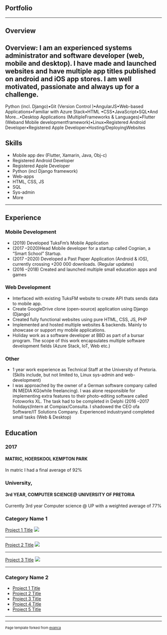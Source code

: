 ## Portfolio

---

## Overview
**Overview:** I am an experienced systems administrator and software developer (web, mobile and desktop). I have made and launched websites and have multiple app titles published on android and iOS app stores. I am well motivated, passionate and always up for a challenge.
---

Python (incl. Django)•Git (Version Control )•AngularJS•Web-based Applications•Familiar  with Azure Stack•HTML •CSS•JavaScript•SQL•And More...•Desktop Applications  (MultipleFrameworks & Languages)•Flutter (Weband Mobile developmentframework)•Linux•Registered Android Developer•Registered Apple Developer•Hosting/DeployingWebsites

## Skills
 - Mobile app dev (Flutter, Xamarin, Java, Obj-c)
 - Registered Android Developer
 - Registered Apple Developer   
 - Python (incl Django framework)
 - Web-apps
 - HTML, CSS, JS
 - SQL
 - Sys-admin
 - More
---

## Experience
### Mobile Development
 - (2019) Developed TuksFm’s Mobile Application
 - (2017 –2020)Head Mobile developer for a startup called Cognian, a “Smart School” Startup.
 - (2017 –2020) Developed a Past Paper Application (Android & iOS), currently crossing +200 000 downloads. (Regular updates)
 - (2016 –2018) Created and launched multiple small education apps and games

### Web Development
- Interfaced with existing TuksFM website to create API thats sends data to mobile app.
- Create GoogleDrive clone (open-source) application using Django (Django)
- Created fully functional websites using pure HTML, CSS, JS, PHP
- Implemented and hosted multiple websites & backends. Mainly to showcase or support my mobile applications.
- Holiday work as a software developer at BBD as part of a bursar program. The scope of this work encapsulates multiple software development fields (Azure Stack, IoT, Web etc.)

### Other
- 1 year work experience as Technical Staff at the University of Pretoria. (Skills include, but not limited to, Linux sys-admin and web-development)  
- I was approached by the owner of a German software company called IN MEDIA KG(while freelancing). I was alone responsible for implementing extra features to their photo-editing software called Fotoworks XL. The task had to be completed in Delphi
(2016 –2017 holidays)Intern at Compiax/Consulta. I shadowed the CEO ofa Software/IT Solutions Company. Experienced industryand completed small tasks (Web & Desktop) 

## Education
### 2017
#### MATRIC, HOERSKOOL KEMPTON PARK
In matric I had a final average of 92%

### University, 
#### 3rd YEAR, COMPUTER SCIENCE@ UNIVERSITY OF PRETORIA
Currently 3rd year Computer science @ UP with a weighted average of 77% 

### Category Name 1 
[Project 1 Title](/sample_page)
<img src="images/dummy_thumbnail.jpg?raw=true"/>

---
[Project 2 Title](/pdf/sample_presentation.pdf)
<img src="images/dummy_thumbnail.jpg?raw=true"/>

---
[Project 3 Title](http://example.com/)
<img src="images/dummy_thumbnail.jpg?raw=true"/>

---

### Category Name 2

- [Project 1 Title](http://example.com/)
- [Project 2 Title](http://example.com/)
- [Project 3 Title](http://example.com/)
- [Project 4 Title](http://example.com/)
- [Project 5 Title](http://example.com/)

---




---
<p style="font-size:11px">Page template forked from <a href="https://github.com/evanca/quick-portfolio">evanca</a></p>
<!-- Remove above link if you don't want to attibute -->
